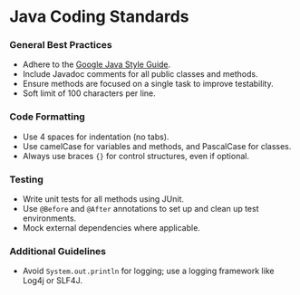 # Java Coding Standards

### General Best Practices
- Adhere to the [Google Java Style Guide](https://google.github.io/styleguide/javaguide.html).
- Include Javadoc comments for all public classes and methods.
- Ensure methods are focused on a single task to improve testability.
- Soft limit of 100 characters per line.

### Code Formatting
- Use 4 spaces for indentation (no tabs).
- Use camelCase for variables and methods, and PascalCase for classes.
- Always use braces `{}` for control structures, even if optional.

### Testing
- Write unit tests for all methods using JUnit.
- Use `@Before` and `@After` annotations to set up and clean up test environments.
- Mock external dependencies where applicable.

### Additional Guidelines
- Avoid `System.out.println` for logging; use a logging framework like Log4j or SLF4J.

